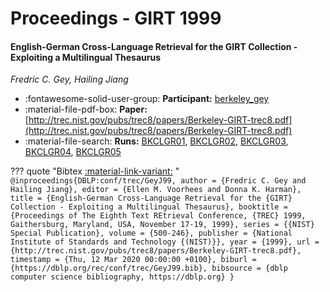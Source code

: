 # Proceedings - GIRT 1999 

#### English-German Cross-Language Retrieval for the GIRT Collection  - Exploiting a Multilingual Thesaurus

_Fredric C. Gey, Hailing Jiang_

- :fontawesome-solid-user-group: **Participant:** [berkeley_gey](./participants.md#berkeley_gey)
- :material-file-pdf-box: **Paper:** [http://trec.nist.gov/pubs/trec8/papers/Berkeley-GIRT-trec8.pdf](http://trec.nist.gov/pubs/trec8/papers/Berkeley-GIRT-trec8.pdf)
- :material-file-search: **Runs:** [BKCLGR01](./runs.md#bkclgr01), [BKCLGR02](./runs.md#bkclgr02), [BKCLGR03](./runs.md#bkclgr03), [BKCLGR04](./runs.md#bkclgr04), [BKCLGR05](./runs.md#bkclgr05)

??? quote "Bibtex [:material-link-variant:](https://dblp.org/rec/conf/trec/GeyJ99.bib) "
	```
	@inproceedings{DBLP:conf/trec/GeyJ99,
		author = {Fredric C. Gey and Hailing Jiang},
		editor = {Ellen M. Voorhees and Donna K. Harman},
		title = {English-German Cross-Language Retrieval for the {GIRT} Collection - Exploiting a Multilingual Thesaurus},
		booktitle = {Proceedings of The Eighth Text REtrieval Conference, {TREC} 1999, Gaithersburg, Maryland, USA, November 17-19, 1999},
		series = {{NIST} Special Publication},
		volume = {500-246},
		publisher = {National Institute of Standards and Technology {(NIST)}},
		year = {1999},
		url = {http://trec.nist.gov/pubs/trec8/papers/Berkeley-GIRT-trec8.pdf},
		timestamp = {Thu, 12 Mar 2020 00:00:00 +0100},
		biburl = {https://dblp.org/rec/conf/trec/GeyJ99.bib},
		bibsource = {dblp computer science bibliography, https://dblp.org}
	}
	```


